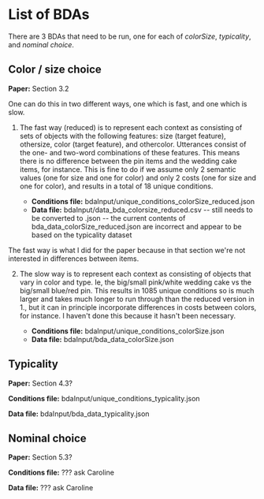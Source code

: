 # List of BDAs

There are 3 BDAs that need to be run, one for each of *colorSize*, *typicality*, and *nominal choice*.

## Color / size choice

**Paper:** Section 3.2

One can do this in two different ways, one which is fast, and one which is slow. 

1. The fast way (reduced) is to represent each context as consisting of sets of objects with the following features: size (target feature), othersize, color (target feature), and othercolor. Utterances consist of the one- and two-word combinations of these features. This means there is no difference between the pin items and the wedding cake items, for instance. This is fine to do if we assume only 2 semantic values (one for size and one for color) and only 2 costs (one for size and one for color), and results in a total of 18 unique conditions.

	- **Conditions file:** bdaInput/unique_conditions_colorSize_reduced.json
	- **Data file:** bdaInput/data_bda_colorsize_reduced.csv -- still needs to be converted to .json -- the current contents of bda_data_colorSize_reduced.json are incorrect and appear to be based on the typicality dataset

The fast way is what I did for the paper because in that section we're not interested in differences between items.	

2. The slow way is to represent each context as consisting of objects that vary in color and type. Ie, the big/small pink/white wedding cake vs the big/small blue/red pin. This results in 1085 unique conditions so is much larger and takes much longer to run through than the reduced version in 1., but it can in principle incorporate differences in costs between colors, for instance. I haven't done this because it hasn't been necessary.

	- **Conditions file:** bdaInput/unique_conditions_colorSize.json
	- **Data file:** bdaInput/bda_data_colorSize.json

## Typicality

**Paper:** Section 4.3?

**Conditions file:** bdaInput/unique_conditions_typicality.json	

**Data file:**	bdaInput/bda_data_typicality.json


## Nominal choice

**Paper:** Section 5.3?

**Conditions file:** ??? ask Caroline

**Data file:**	??? ask Caroline